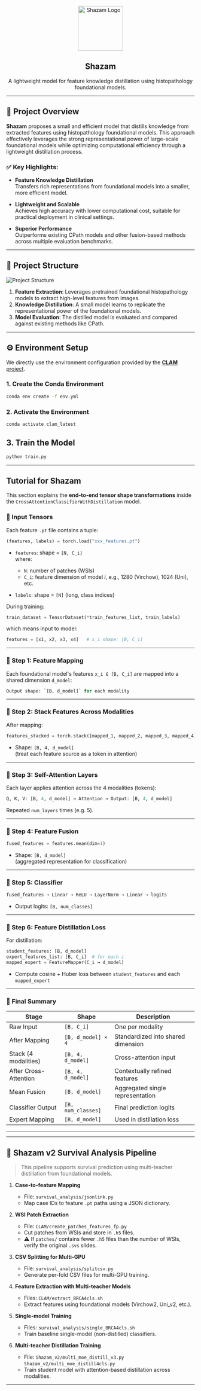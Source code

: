 
<p align="center">
  <img src="logo_Shazam.jpg" alt="Shazam Logo" width="120"/>
</p>

<h2 align="center">Shazam</h2>

<p align="center">
  A lightweight model for feature knowledge distillation using histopathology foundational models.
</p>

---

## 📌 Project Overview

**Shazam** proposes a small and efficient model that distills knowledge from extracted features using histopathology foundational models. This approach effectively leverages the strong representational power of large-scale foundational models while optimizing computational efficiency through a lightweight distillation process.

### ✅ Key Highlights:

- **Feature Knowledge Distillation**  
  Transfers rich representations from foundational models into a smaller, more efficient model.

- **Lightweight and Scalable**  
  Achieves high accuracy with lower computational cost, suitable for practical deployment in clinical settings.

- **Superior Performance**  
  Outperforms existing CPath models and other fusion-based methods across multiple evaluation benchmarks.

---

## 📂 Project Structure

![Project Structure](framework.png)

1. **Feature Extraction**: Leverages pretrained foundational histopathology models to extract high-level features from images.  
2. **Knowledge Distillation**: A small model learns to replicate the representational power of the foundational models.  
3. **Model Evaluation**: The distilled model is evaluated and compared against existing methods like CPath.

---




## ⚙️ Environment Setup

We directly use the environment configuration provided by the [**CLAM** project](https://github.com/mahmoodlab/CLAM).

### 1. Create the Conda Environment
```bash
conda env create -f env.yml
```

### 2. Activate the Environment
```bash
conda activate clam_latest
```





## 3. Train the Model
```bash
python train.py 
```


---

## Tutorial for Shazam

This section explains the **end-to-end tensor shape transformations** inside the `CrossAttentionClassifierWithDistillation` model.

### 🔢 Input Tensors

Each feature `.pt` file contains a tuple:
```python
(features, labels) = torch.load("xxx_features.pt")
```

- `features`: shape = `[N, C_i]`  
  where:
  - `N`: number of patches (WSIs)
  - `C_i`: feature dimension of model *i*, e.g., 1280 (Virchow), 1024 (Uni), etc.

- `labels`: shape = `[N]` (long, class indices)

During training:
```python
train_dataset = TensorDataset(*train_features_list, train_labels)
```
which means input to model:
```python
features = [x1, x2, x3, x4]   # x_i shape: [B, C_i]
```

---

### 🧠 Step 1: Feature Mapping

Each foundational model's features `x_i ∈ [B, C_i]` are mapped into a shared dimension `d_model`:

```python
Output shape: `[B, d_model]` for each modality
```
---

### 🧠 Step 2: Stack Features Across Modalities

After mapping:
```python
features_stacked = torch.stack([mapped_1, mapped_2, mapped_3, mapped_4], dim=1)
```

- Shape: `[B, 4, d_model]`  
  (treat each feature source as a token in attention)

---

### 🔁 Step 3: Self-Attention Layers

Each layer applies attention across the 4 modalities (tokens):

```python
Q, K, V: [B, 4, d_model] → Attention → Output: [B, 4, d_model]
```

Repeated `num_layers` times (e.g. 5).

---

### 🔄 Step 4: Feature Fusion

```python
fused_features = features.mean(dim=1)
```

- Shape: `[B, d_model]`  
  (aggregated representation for classification)

---

### 🎯 Step 5: Classifier

```python
fused_features → Linear → ReLU → LayerNorm → Linear → logits
```

- Output logits: `[B, num_classes]`

---

### 🧪 Step 6: Feature Distillation Loss

For distillation:
```python
student_features: [B, d_model]
expert_features_list: [B, C_i]  # for each i
mapped_expert = FeatureMapper(C_i → d_model)
```

- Compute cosine + Huber loss between `student_features` and each `mapped_expert`

---

### 🧾 Final Summary

| Stage                     | Shape                  | Description                                 |
|--------------------------|------------------------|---------------------------------------------|
| Raw Input                | `[B, C_i]`             | One per modality                            |
| After Mapping            | `[B, d_model] × 4`      | Standardized into shared dimension          |
| Stack (4 modalities)     | `[B, 4, d_model]`       | Cross-attention input                       |
| After Cross-Attention    | `[B, 4, d_model]`       | Contextually refined features               |
| Mean Fusion              | `[B, d_model]`          | Aggregated single representation            |
| Classifier Output        | `[B, num_classes]`      | Final prediction logits                     |
| Expert Mapping           | `[B, d_model]`          | Used in distillation loss                   |

---

---

## 🔬 Shazam v2 Survival Analysis Pipeline

> This pipeline supports survival prediction using multi-teacher distillation from foundational models.

1. **Case-to-feature Mapping**

   * File: `survival_analysis/jsonlink.py`
   * Map case IDs to feature `.pt` paths using a JSON dictionary.

2. **WSI Patch Extraction**

   * File: `CLAM/create_patches_features_fp.py`
   * Cut patches from WSIs and store in `.h5` files.
   * ⚠️ If `patches/` contains fewer `.h5` files than the number of WSIs, verify the original `.svs` slides.

3. **CSV Splitting for Multi-GPU**

   * File: `survival_analysis/splitcsv.py`
   * Generate per-fold CSV files for multi-GPU training.

4. **Feature Extraction with Multi-teacher Models**

   * Files: `CLAM/extract_BRCA4cls.sh`
   * Extract features using foundational models (Virchow2, Uni_v2, etc.).

5. **Single-model Training**

   * Files: `survival_analysis/single_BRCA4cls.sh`
   * Train baseline single-model (non-distilled) classifiers.

6. **Multi-teacher Distillation Training**

   * File: `Shazam_v2/multi_moe_distill_v3.py` `Shazam_v2/multi_moe_distill4cls.py`
   * Train student model with attention-based distillation across modalities.

---



